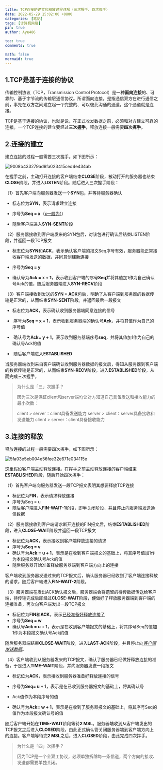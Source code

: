 ```yaml
---
title: TCP连接的建立和释放过程详解（三次握手、四次挥手）
date: 2022-05-29 15:02:00 +0800
categories: [笔记]
tags: [计算机网络]
pin: true
author: Aye486

toc: true
comments: true

math: false
mermaid: true
---
```


## 1.TCP是基于连接的协议

传输控制协议（TCP，Transmission Control Protocol）是一种**面向连接**的、可靠的、基于字节流的传输层通信协议。所谓面向连接，是指通信双方在进行通信之前，事先在双方之间建立起一个完整的、可以彼此沟通的通道，这个通道就是连接。

TCP是基于连接的协议，也就是说，在正式收发数据之前，必须和对方建立可靠的连接。一个TCP连接的建立要经过**三次握手**，释放连接一般需要**四次挥手**。

## 2.连接的建立

建立连接的过程一般需要三次握手，如下图所示：

![9008b433279ad9fa023415ced4e434ab](C:\Users\Aye\Documents\GitHub\Aye486.github.io\assets\blog_res\2022-02-29-TCP.assets\9008b433279ad9fa023415ced4e434ab.jpg)

在握手之前，主动打开连接的客户端结束**CLOSE**阶段，被动打开的服务器也结束**CLOSE**阶段，并进入**LISTEN**阶段。随后进入三次握手阶段：

（1）首先客户端向服务器发送一个**SYN**包，并等待服务器确认

- 标志位为**SYN**，表示请求建立连接

- 序号为**Seq = x**（<u>x一般为1</u>）
- 随后客户端进入**SYN-SENT**阶段

（2）服务器接收到客户端发来的SYN包后，对该包进行确认后结束LISTEN阶段，并返回一段TCP报文

- 标志位为**SYN**和**ACK**，表示确认客户端的报文Seq序号有效，服务器能正常接收客户端发送的数据，并同意创建新连接

- 序号为**Seq = y**
- 确认号为**Ack = x + 1**，表示收到客户端的序号**Seq**并将其值加1作为自己确认号Ack的值，随后服务器端进入**SYN-RECV**阶段

（3）客户端接收到发送的**SYN + ACK**包后，明确了从客户端到服务器的数据传输是正常的，从而结束**SYN-SENT**阶段。并返回最后一段报文

- ​	标志位为**ACK**，表示确认收到服务器端同意连接的信号

- ​	序号为**Seq = x + 1**，表示收到服务器端的确认号**Ack**，并将其值作为自己的序号值
- ​	确认号为**Ack= y + 1**，表示收到服务器端序号**seq**，并将其值加1作为自己的确认号Ack的值
- ​	随后客户端进入**ESTABLISHED**

当服务器端收到来自客户端确认收到服务器数据的报文后，得知从服务器到客户端的数据传输是正常的，从而结束**SYN-RECV**阶段，进入**ESTABLISHED**阶段，从而完成三次握手。

> 为什么是「三」次握手？
>
> 因为三次是保证client和server端均让对方知道自己具备发送和接收能力的最小次数：
>
> client > server：client具备发送能力
> server > client：server具备接收和发送能力
> client > server：client具备接收能力

## 3.连接的释放

释放连接的过程一般需要四次挥手，如下图所示：

![5fa03e5eb004e56fee32e671e034115e](C:\Users\Aye\Documents\GitHub\Aye486.github.io\assets\blog_res\2022-02-29-TCP.assets\5fa03e5eb004e56fee32e671e034115e.png)

这里假设客户端主动释放连接。在挥手之前主动释放连接的客户端结束**ESTABLISHED**阶段，随后开始四次挥手：

（1）首先客户端向服务器发送一段TCP报文表明其想要释放TCP连接

- 标记位为**FIN**，表示请求释放连接
- 序号为Seq = u
- 随后客户端进入**FIN-WAIT-1**阶段，即半关闭阶段，并且停止向服务端发送通信数据

（2）服务器接收到客户端请求断开连接的FIN报文后，结束**ESTABLISHED**阶段，进入**CLOSE-WAIT**阶段并返回一段TCP报文

- 标记位为**ACK**，表示接收到客户端释放连接的请求
- 序号为**Seq = v**
- 确认号为**Ack = u + 1**，表示是在收到客户端报文的基础上，将其序号值加1作为本段报文确认号Ack的值
- 随后服务器开始准备释放服务器端到客户端方向上的连接

客户端收到服务器发送过来的TCP报文后，确认服务器已经收到了客户端连接释放的请求，随后客户端进入**FIN-WAIT-2**阶段。

（3）服务器端在发出ACK确认报文后，服务器端会将遗留的待传数据传送给客户端，待传输完成后即经过**CLOSE-WAIT**阶段，便做好了释放服务器端到客户端的连接准备，再次向客户端发出一段TCP报文

- 标记位为**FIN**和**ACK**，表示<u>已经准备好释放连接了</u>
- 序号为**Seq = w**
- 确认号**Ack = u + 1**，表示是在收到客户端报文的基础上，将其序号Seq的值加1作为本段报文确认号Ack的值

随后服务器端结束**CLOSE-WAIT**阶段，进入**LAST-ACK**阶段，并且停止向<u>*客户端发送数据*</u>。

（4）客户端收到从服务器发来的TCP报文，确认了服务器已经做好释放连接的准备，于是进入**TIME-WAIT**阶段，并向服务器发送一段报文

- 标记位为**ACK**，表示接收到服务器准备好释放连接的信号

- 序号为**Seq= u + 1**，表示是在已收到服务器报文的基础上，将其确认号 
- Ack值作为本段序号的值
- 确认号为**Ack= w + 1**，表示是在收到了服务器报文的基础上，将其序号Seq的值作为本段报文确认号的值


随后客户端开始在**TIME-WAIT**阶段等待**2 MSL**。服务器端收到从客户端发出的TCP报文之后进入**CLOSED**阶段，由此正式确认管关闭服务器端到客户端方向上的连接。客户端等待完**2 MSL**之后，进入**CLOSED**阶段，由此完成四次挥手。

> 为什么是「四」次挥手？
>
> 因为TCP是一个全双工协议，必须单独拆除每一条信道，两个方向的接收、发送都需要单独关闭。